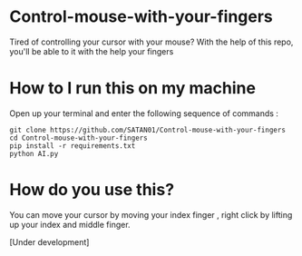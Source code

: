 # Control-mouse-with-your-fingers

Tired of controlling your cursor with your mouse?
With the help of this repo, you'll be able to it with the help your fingers

# How to I run this on my machine

Open up your terminal and enter the following sequence of commands :
```
git clone https://github.com/SATAN01/Control-mouse-with-your-fingers
cd Control-mouse-with-your-fingers
pip install -r requirements.txt
python AI.py
```

# How do you use this?
You can move your cursor by moving your index finger , right click by lifting up your index and middle finger.

[Under development]
